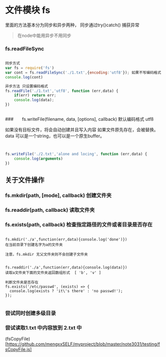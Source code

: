 # 文件模块  fs

里面的方法基本分为同步和异步两种，
同步通过try()catch() 捕获异常

> 在node中能用异步不用同步


###  fs.readFileSync
```javascript

同步方式
var fs = require('fs')
var cont = fs.readFileSync('./1.txt',{encoding:'utf8'}); 如果不写编码格式，将会返回原生Buffer
console.log(cont)

异步方法 只设置编码格式
fs.readFile('./1.txt','utf8', function (err,data) {
    if(err) return err;
    console.log(data);
})



```

###　　fs.writeFile(filename, data, [options], callback)
默认编码格式 utf8

如果没有目标文件，将会自动创建并且写入内容
如果文件原先存在，会被替换。
data 可以是一个string，也可以是一个原生buffer。



```javascript


fs.writeFile('./2.txt','alone and locing', function (err,data) {
    console.log(arguments)
})

```

## 关于文件操作

### fs.mkdir(path, [mode], callback) 创建文件夹
### fs.readdir(path, callback)  读取文件夹
### fs.exists(path, callback)   检查指定路径的文件或者目录是否存在
```javascropt

fs.mkdir('./a',function(err,data){console.log('done')})
在当前目录下创建名字为a的文件夹

注意，fs.mkdir 无父文件夹则不会创建子文件夹


fs.readdir('./a',function(err,data){console.log(data)})
读取a文件夹下面的文件夹返回数组形式  [ 'b', 'v' ]

判断文件夹是否存在
fs.exists('/etc/passwd', (exists) => {
  console.log(exists ? 'it\'s there' : 'no passwd!');
});


```

### 尝试同时创建多级目录
















###  尝试读取1.txt 中内容放到 2.txt 中
(fsCopyFile)[https://github.com/mengxxSELF/myproject/blob/master/note3031/testing/fsCopyFile.js]



